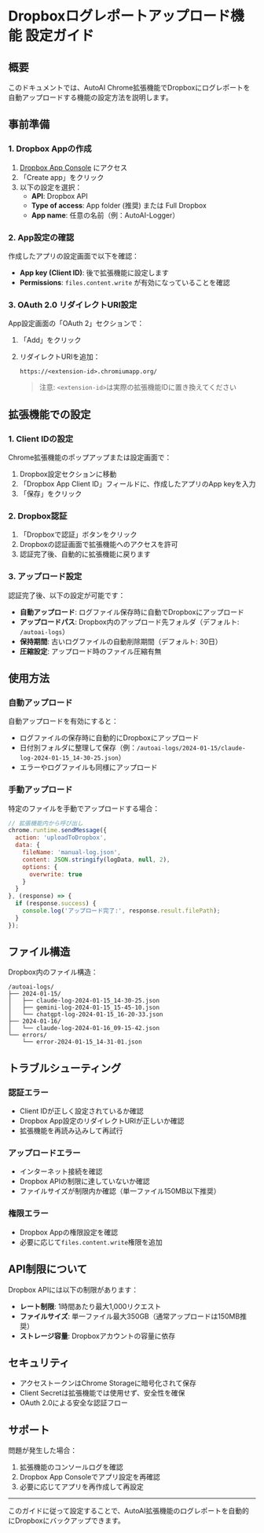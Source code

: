 # Dropboxログレポートアップロード機能 設定ガイド

## 概要

このドキュメントでは、AutoAI Chrome拡張機能でDropboxにログレポートを自動アップロードする機能の設定方法を説明します。

## 事前準備

### 1. Dropbox Appの作成

1. [Dropbox App Console](https://www.dropbox.com/developers/apps) にアクセス
2. 「Create app」をクリック
3. 以下の設定を選択：
   - **API**: Dropbox API
   - **Type of access**: App folder (推奨) または Full Dropbox
   - **App name**: 任意の名前（例：AutoAI-Logger）

### 2. App設定の確認

作成したアプリの設定画面で以下を確認：

- **App key (Client ID)**: 後で拡張機能に設定します
- **Permissions**: `files.content.write` が有効になっていることを確認

### 3. OAuth 2.0 リダイレクトURI設定

App設定画面の「OAuth 2」セクションで：

1. 「Add」をクリック
2. リダイレクトURIを追加：
   ```
   https://<extension-id>.chromiumapp.org/
   ```

   > 注意: `<extension-id>`は実際の拡張機能IDに置き換えてください

## 拡張機能での設定

### 1. Client IDの設定

Chrome拡張機能のポップアップまたは設定画面で：

1. Dropbox設定セクションに移動
2. 「Dropbox App Client ID」フィールドに、作成したアプリのApp keyを入力
3. 「保存」をクリック

### 2. Dropbox認証

1. 「Dropboxで認証」ボタンをクリック
2. Dropboxの認証画面で拡張機能へのアクセスを許可
3. 認証完了後、自動的に拡張機能に戻ります

### 3. アップロード設定

認証完了後、以下の設定が可能です：

- **自動アップロード**: ログファイル保存時に自動でDropboxにアップロード
- **アップロードパス**: Dropbox内のアップロード先フォルダ（デフォルト: `/autoai-logs`）
- **保持期間**: 古いログファイルの自動削除期間（デフォルト: 30日）
- **圧縮設定**: アップロード時のファイル圧縮有無

## 使用方法

### 自動アップロード

自動アップロードを有効にすると：

- ログファイルの保存時に自動的にDropboxにアップロード
- 日付別フォルダに整理して保存（例：`/autoai-logs/2024-01-15/claude-log-2024-01-15_14-30-25.json`）
- エラーやログファイルも同様にアップロード

### 手動アップロード

特定のファイルを手動でアップロードする場合：

```javascript
// 拡張機能内から呼び出し
chrome.runtime.sendMessage({
  action: 'uploadToDropbox',
  data: {
    fileName: 'manual-log.json',
    content: JSON.stringify(logData, null, 2),
    options: {
      overwrite: true
    }
  }
}, (response) => {
  if (response.success) {
    console.log('アップロード完了:', response.result.filePath);
  }
});
```

## ファイル構造

Dropbox内のファイル構造：

```
/autoai-logs/
├── 2024-01-15/
│   ├── claude-log-2024-01-15_14-30-25.json
│   ├── gemini-log-2024-01-15_15-45-10.json
│   └── chatgpt-log-2024-01-15_16-20-33.json
├── 2024-01-16/
│   └── claude-log-2024-01-16_09-15-42.json
└── errors/
    └── error-2024-01-15_14-31-01.json
```

## トラブルシューティング

### 認証エラー

- Client IDが正しく設定されているか確認
- Dropbox App設定のリダイレクトURIが正しいか確認
- 拡張機能を再読み込みして再試行

### アップロードエラー

- インターネット接続を確認
- Dropbox APIの制限に達していないか確認
- ファイルサイズが制限内か確認（単一ファイル150MB以下推奨）

### 権限エラー

- Dropbox Appの権限設定を確認
- 必要に応じて`files.content.write`権限を追加

## API制限について

Dropbox APIには以下の制限があります：

- **レート制限**: 1時間あたり最大1,000リクエスト
- **ファイルサイズ**: 単一ファイル最大350GB（通常アップロードは150MB推奨）
- **ストレージ容量**: Dropboxアカウントの容量に依存

## セキュリティ

- アクセストークンはChrome Storageに暗号化されて保存
- Client Secretは拡張機能では使用せず、安全性を確保
- OAuth 2.0による安全な認証フロー

## サポート

問題が発生した場合：

1. 拡張機能のコンソールログを確認
2. Dropbox App Consoleでアプリ設定を再確認
3. 必要に応じてアプリを再作成して再設定

---

このガイドに従って設定することで、AutoAI拡張機能のログレポートを自動的にDropboxにバックアップできます。